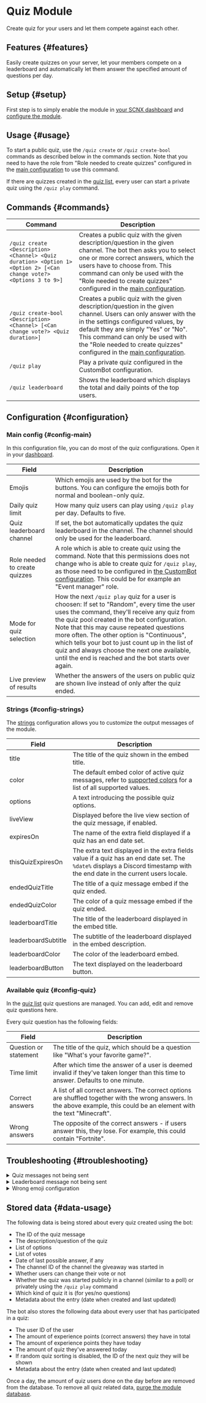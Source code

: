 # Quiz Module

Create quiz for your users and let them compete against each other.

<ModuleOverview moduleName="quiz" />

## Features {#features}
Easily create quizzes on your server, let your members compete on a leaderboard and automatically let them answer the specified amount of questions per day.

## Setup {#setup}

First step is to simply enable the module in [your SCNX dashboard](https://scnx.app/glink?page=bot/modules?query=quiz&ref=scnx-app-docs) and [configure the module](#configuration).

## Usage {#usage}

To start a public quiz, use the `/quiz create` or `/quiz create-bool` commands as described below in the commands section.
Note that you need to have the role from "Role needed to create quizzes" configured in the [main configuration](#config-main) to use this command.

If there are quizzes created in the [quiz list](#config-quiz), every user can start a private quiz using the `/quiz play` command.

## Commands {#commands}

<SlashCommandExplanation />

| Command                                                                                                            | Description                                                                                                                                                                                                                                                                                                              |
|--------------------------------------------------------------------------------------------------------------------|--------------------------------------------------------------------------------------------------------------------------------------------------------------------------------------------------------------------------------------------------------------------------------------------------------------------------|
| `/quiz create <Description> <Channel> <Quiz duration> <Option 1> <Option 2> [<Can change vote?> <Options 3 to 9>]` | Creates a public quiz with the given description/question in the given channel. The bot then asks you to select one or more correct answers, which the users have to choose from. This command can only be used with the "Role needed to create quizzes" configured in the [main configuration](#config-main).           |
| `/quiz create-bool <Description> <Channel> [<Can change vote?> <Quiz duration>]`                                   | Creates a public quiz with the given description/question in the given channel. Users can only answer with the in the settings configured values, by default they are simply "Yes" or "No". This command can only be used with the "Role needed to create quizzes" configured in the [main configuration](#config-main). |
| `/quiz play`                                                                                                       | Play a private quiz configured in the CustomBot configuration.                                                                                                                                                                                                                                                           |
| `/quiz leaderboard`                                                                                                | Shows the leaderboard which displays the total and daily points of the top users.                                                                                                                                                                                                                                        |

## Configuration {#configuration}

### Main config {#config-main}

In this configuration file, you can do most of the quiz configurations.
Open it in your [dashboard](https://scnx.app/glink?page=bot/configuration?file=quiz%7Cconfig).

| Field                         | Description                                                                                                                                                                                                                                                                                                                                                                                                                                         |
|-------------------------------|-----------------------------------------------------------------------------------------------------------------------------------------------------------------------------------------------------------------------------------------------------------------------------------------------------------------------------------------------------------------------------------------------------------------------------------------------------|
| Emojis                        | Which emojis are used by the bot for the buttons. You can configure the emojis both for normal and boolean-only quiz.                                                                                                                                                                                                                                                                                                                               |
| Daily quiz limit              | How many quiz users can play using `/quiz play` per day. Defaults to five.                                                                                                                                                                                                                                                                                                                                                                          |
| Quiz leaderboard channel      | If set, the bot automatically updates the quiz leaderboard in the channel. The channel should only be used for the leaderboard.                                                                                                                                                                                                                                                                                                                     |
| Role needed to create quizzes | A role which is able to create quiz using the command. Note that this permissions does not change who is able to create quiz for `/quiz play`, as those need to be configured in [the CustomBot configuration](#config-quiz). This could be for example an "Event manager" role.                                                                                                                                                                    |
| Mode for quiz selection       | How the next `/quiz play` quiz for a user is choosen: If set to "Random", every time the user uses the command, they'll receive any quiz from the quiz pool created in the bot configuration. Note that this may cause repeated questions more often. The other option is "Continuous", which tells your bot to just count up in the list of quiz and always choose the next one available, until the end is reached and the bot starts over again. |
| Live preview of results       | Whether the answers of the users on public quiz are shown live instead of only after the quiz ended.                                                                                                                                                                                                                                                                                                                                                |

### Strings {#config-strings}

The [strings](https://scnx.app/glink?page=bot/configuration?file=quiz%7Cstrings) configuration allows you to customize the output messages of the module.

| Field               | Description                                                                                                                                                                              |
|---------------------|------------------------------------------------------------------------------------------------------------------------------------------------------------------------------------------|
| title               | The title of the quiz shown in the embed title.                                                                                                                                          |
| color               | The default embed color of active quiz messages, refer to [supported colors](https://docs.scnx.xyz/docs/custom-bot/additional-features#embed-colors) for a list of all supported values. |
| options             | A text introducing the possible quiz options.                                                                                                                                            |
| liveView            | Displayed before the live view section of the quiz message, if enabled.                                                                                                                  |
| expiresOn           | The name of the extra field displayed if a quiz has an end date set.                                                                                                                     |
| thisQuizExpiresOn   | The extra text displayed in the extra fields value if a quiz has an end date set. The `%date%` displays a Discord timestamp with the end date in the current users locale.               |
| endedQuizTitle      | The title of a quiz message embed if the quiz ended.                                                                                                                                     |
| endedQuizColor      | The color of a quiz message embed if the quiz ended.                                                                                                                                     |
| leaderboardTitle    | The title of the leaderboard displayed in the embed title.                                                                                                                               |
| leaderboardSubtitle | The subtitle of the leaderboard displayed in the embed description.                                                                                                                      |
| leaderboardColor    | The color of the leaderboard embed.                                                                                                                                                      |
| leaderboardButton   | The text displayed on the leaderboard button.                                                                                                                                            |

### Available quiz {#config-quiz}

In the [quiz list](https://scnx.app/glink?page=bot/configuration?file=quiz%7CquizList) quiz questions are managed. You can add, edit and remove quiz questions here.

Every quiz question has the following fields:

| Field                 | Description                                                                                                                                                                |
|-----------------------|----------------------------------------------------------------------------------------------------------------------------------------------------------------------------|
| Question or statement | The title of the quiz, which should be a question like "What's your favorite game?".                                                                                       |
| Time limit            | After which time the answer of a user is deemed invalid if they've taken longer than this time to answer. Defaults to one minute.                                          |
| Correct answers       | A list of all correct answers. The correct options are shuffled together with the wrong answers. In the above example, this could be an element with the text "Minecraft". |
| Wrong answers         | The opposite of the correct answers - if users answer this, they lose. For example, this could contain "Fortnite".                                                         |

## Troubleshooting {#troubleshooting}

<details>
    <summary>Quiz messages not being sent</summary>
    <li>Make sure your configuration is valid:</li>
	<ul>
		<li>Make sure the quiz has at least one correct and one wrong answer.</li>
		<li>Make sure the quiz has a title.</li>
		<li>
			Make sure the <a href="#config-strings">strings configuration</a> is valid, this especially applies to the field values which may not be left empty.
			Also, make sure the used embed color is valid, you can find a full list of all accepted colors on the <a href="https://docs.scnx.xyz/docs/custom-bot/additional-features#embed-colors">"Additional Custom-Bot features" page</a>.
		</li>
	</ul>
</details>
<details>
    <summary>Leaderboard message not being sent</summary>
    <li>Make sure the channel you selected is empty without any messages so the bot can display the leaderboard.</li>
</details>
<details>
    <summary>Wrong emoji configuration</summary>
    <li>Try looking at the color of the button with your choice - if it's green, you won! Otherwise, you might have to read the Rock paper scissor rules again...</li>
</details>

## Stored data {#data-usage}

The following data is being stored about every quiz created using the bot:

* The ID of the quiz message
* The description/question of the quiz
* List of options
* List of votes
* Date of last possible answer, if any
* The channel ID of the channel the giveaway was started in
* Whether users can change their vote or not
* Whether the quiz was started publicly in a channel (similar to a poll) or privately using the `/quiz play` command
* Which kind of quiz it is (for yes/no questions)
* Metadata about the entry (date when created and last updated)

The bot also stores the following data about every user that has participated in a quiz:
* The user ID of the user
* The amount of experience points (correct answers) they have in total
* The amount of experience points they have today
* The amount of quiz they've answered today
* If random quiz sorting is disabled, the ID of the next quiz they will be shown
* Metadata about the entry (date when created and last updated)

Once a day, the amount of quiz users done on the day before are removed from the database.
To remove all quiz related data, [purge the module database](/docs/custom-bot/additional-features#reset-module-database).